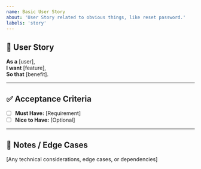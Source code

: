 ```yaml
---
name: Basic User Story
about: 'User Story related to obvious things, like reset password.'
labels: 'story'
---
```


## 📝 User Story  
**As a** [user],  
**I want** [feature],  
**So that** [benefit].  

---

## ✅ Acceptance Criteria  
- [ ] **Must Have:** [Requirement]  
- [ ] **Nice to Have:** [Optional]  

---

## 🔗 Notes / Edge Cases  
[Any technical considerations, edge cases, or dependencies]  

